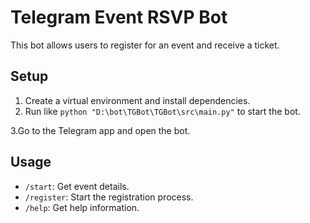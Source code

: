 # Telegram Event RSVP Bot

This bot allows users to register for an event and receive a ticket.

## Setup

1. Create a virtual environment and install dependencies.
2. Run  like `python "D:\bot\TGBot\TGBot\src\main.py"` to start the bot.

3.Go to the  Telegram app  and open the bot.


## Usage

- `/start`: Get event details.
- `/register`: Start the registration process.
- `/help`: Get help information.

